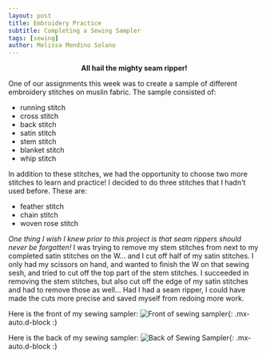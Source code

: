 ```yaml
---
layout: post
title: Embroidery Practice
subtitle: Completing a Sewing Sampler
tags: [sewing]
author: Melissa Mendino Solano
---
```


<center><b>All hail the mighty seam ripper!</b></center>

One of our assignments this week was to create a sample of different embroidery stitches on muslin fabric.
The sample consisted of:
+ running stitch
+ cross stitch
+ back stitch
+ satin stitch
+ stem stitch
+ blanket stitch
+ whip stitch

In addition to these stitches, we had the opportunity to choose two more stitches to learn and practice! I decided to do three stitches that I hadn't used before. These are:
+ feather stitch
+ chain stitch
+ woven rose stitch

*One thing I wish I knew prior to this project is that seam rippers should never be forgotten!*
I was trying to remove my stem stitches from next to my completed satin stitches on the W... and I cut off half of my satin stitches. I only had my scissors on hand, and wanted to finish the W on that sewing sesh, and tried to cut off the top part of the stem stitches. I succeeded in removing the stem stitches, but also cut off the edge of my satin stitches and had to remove those as well... Had I had a seam ripper, I could have made the cuts more precise and saved myself from redoing more work. 

Here is the front of my sewing sampler: 
![Front of sewing sampler](https://github.com/mmendino/mmendino.github.io/blob/master/assets/img/SewingSamplerFront.jpg?raw=true){: .mx-auto.d-block :}

Here is the back of my sewing sampler:
![Back of Sewing Sampler](https://github.com/mmendino/mmendino.github.io/blob/master/assets/img/SewingSamplerBack.jpg?raw=true){: .mx-auto.d-block :}




